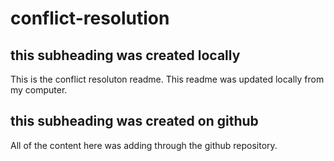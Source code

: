 # conflict-resolution

## this subheading was created locally
This is the conflict resoluton readme. This readme was updated locally from my computer.

## this subheading was created on github

All of the content here was adding through the github repository. 
